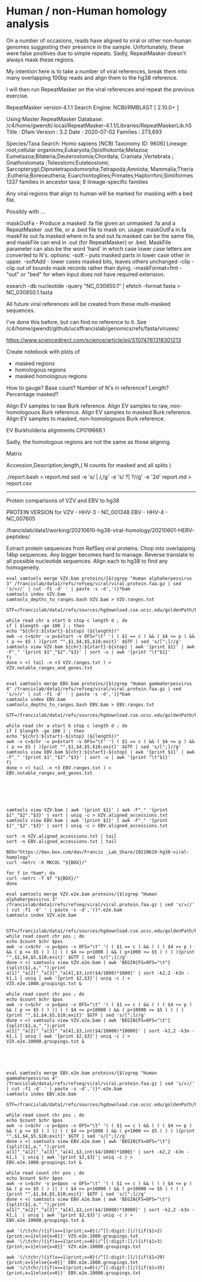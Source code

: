 # Human / non-Human homology analysis


On a number of occasions, reads have aligned to viral or other non-human genomes suggesting their presence in the sample.
Unfortunately, these were false positives due to simple repeats.
Sadly, RepeatMasker doesn't always mask these regions.

My intention here is to take a number of viral references, break them into many overlapping 100bp reads and align them to the hg38 reference.

I will then run RepeatMasker on the viral references and repeat the previous exercise.



RepeatMasker version 4.1.1
Search Engine: NCBI/RMBLAST [ 2.10.0+ ]

Using Master RepeatMasker Database: /c4/home/gwendt/.local/RepeatMasker-4.1.1/Libraries/RepeatMaskerLib.h5
  Title    : Dfam
  Version  : 3.2
  Date     : 2020-07-02
  Families : 273,693

Species/Taxa Search:
  Homo sapiens [NCBI Taxonomy ID: 9606]
  Lineage: root;cellular organisms;Eukaryota;Opisthokonta;Metazoa;
           Eumetazoa;Bilateria;Deuterostomia;Chordata;
           Craniata <chordates>;Vertebrata <vertebrates>;
           Gnathostomata <vertebrates>;Teleostomi;Euteleostomi;
           Sarcopterygii;Dipnotetrapodomorpha;Tetrapoda;Amniota;
           Mammalia;Theria <mammals>;Eutheria;Boreoeutheria;
           Euarchontoglires;Primates;Haplorrhini;Simiiformes
  1337 families in ancestor taxa; 8 lineage-specific families








Any viral regions that align to human will be marked for masking with a bed file.

Possibly with ...

maskOutFa - Produce a masked .fa file given an unmasked .fa and
a RepeatMasker .out file, or a .bed file to mask on.
usage:
   maskOutFa in.fa maskFile out.fa.masked
where in.fa and out.fa.masked can be the same file, and
maskFile can end in .out (for RepeatMasker) or .bed.
MaskFile parameter can also be the word 'hard' in which case 
lower case letters are converted to N's.
options:
   -soft - puts masked parts in lower case other in upper.
   -softAdd - lower cases masked bits, leaves others unchanged
   -clip - clip out of bounds mask records rather than dying.
   -maskFormat=fmt - "out" or "bed" for when input does not have required extension.


esearch -db nucleotide -query "NC_030850.1" | efetch -format fasta > NC_030850.1.fasta








All future viral references will be created from these multi-masked sequences.



I've done this before, but can find no reference to it.
See
/c4/home/gwendt/github/ucsffrancislab/genomics/refs/fasta/viruses/






https://www.sciencedirect.com/science/article/pii/S1074761318301213



Create notebook with plots of 
* masked regions
* homologous regions
* masked homologous regions

How to gauge? Base count? Number of N's in reference?
Length? Percentage masked?


Align EV samples to raw Burk reference.
Align EV samples to raw, non-homologouos Burk reference.
Align EV samples to masked Burk reference.
Align EV samples to masked, non-homologouos Burk reference.

EV Burkholderia alignments CP019668.1

Sadly, the homologous regions are not the same as those aligning.






Matrix


Accession,Description,length,( N counts for masked and all splits )




./report.bash > report.md
sed -e 's/ | /,/g' -e 's/ \?| \?//g' -e '2d' report.md > report.csv






---


Protein comparisons of VZV and EBV to hg38

PROTEIN VERSION for 
VZV - HHV-3 - NC_001348
EBV - HHV-4 - NC_007605


/francislab/data1/working/20210610-hg38-viral-homology/20210601-HERV-peptides/


Extract protein sequences from RefSeq viral proteins.
Chop into overlapping 14bp sequences. Any bigger becomes hard to manage.
Reverse translate to all possible nucleotide sequences.
Align each to hg38 to find any homogeneity.


```
eval samtools merge VZV.bam proteins/{$(zgrep "Human alphaherpesvirus 3" /francislab/data1/refs/refseq/viral/viral.protein.faa.gz | sed 's/>//' | cut -f1 -d' ' | paste -s -d',')}*bam
samtools index VZV.bam
samtools_depths_to_ranges.bash VZV.bam > VZV.ranges.txt

GTF=/francislab/data1/refs/sources/hgdownload.cse.ucsc.edu/goldenPath/hg38/bigZips/genes/hg38.ncbiRefSeq.gtf

while read chr a start b stop c length d ; do
if [ $length -ge 100 ] ; then
echo "${chr}:${start}-${stop} (${length})"
awk -v c=$chr -v p=$start -v OFS="\t" '( ( $1 == c ) && ( $4 <= p ) && ( p <= $5 ) ){print "",$1,$4,$5,$10;exit}' $GTF | sed 's/[";]//g'
samtools view VZV.bam ${chr}:${start}-${stop} | awk '{print $1}' | awk -F"_" '{print $1"_"$2"."$3}' | sort -u | awk '{print "\t"$1}'
fi
done < <( tail -n +3 VZV.ranges.txt ) > VZV.notable_ranges_and_genes.txt


eval samtools merge EBV.bam proteins/{$(zgrep "Human gammaherpesvirus 4" /francislab/data1/refs/refseq/viral/viral.protein.faa.gz | sed 's/>//' | cut -f1 -d' ' | paste -s -d',')}*bam
samtools index EBV.bam
samtools_depths_to_ranges.bash EBV.bam > EBV.ranges.txt

GTF=/francislab/data1/refs/sources/hgdownload.cse.ucsc.edu/goldenPath/hg38/bigZips/genes/hg38.ncbiRefSeq.gtf

while read chr a start b stop c length d ; do
if [ $length -ge 100 ] ; then
echo "${chr}:${start}-${stop} (${length})"
awk -v c=$chr -v p=$start -v OFS="\t" '( ( $1 == c ) && ( $4 <= p ) && ( p <= $5 ) ){print "",$1,$4,$5,$10;exit}' $GTF | sed 's/[";]//g'
samtools view EBV.bam ${chr}:${start}-${stop} | awk '{print $1}' | awk -F"_" '{print $1"_"$2"."$3}' | sort -u | awk '{print "\t"$1}'
fi
done < <( tail -n +3 EBV.ranges.txt ) > EBV.notable_ranges_and_genes.txt






samtools view VZV.bam | awk '{print $1}' | awk -F"_" '{print $1"_"$2"."$3}' | sort | uniq -c > VZV.aligned_accessions.txt
samtools view EBV.bam | awk '{print $1}' | awk -F"_" '{print $1"_"$2"."$3}' | sort | uniq -c > EBV.aligned_accessions.txt

sort -n VZV.aligned_accessions.txt | tail
sort -n EBV.aligned_accessions.txt | tail
```





```
BOX="https://dav.box.com/dav/Francis _Lab_Share/20210610-hg38-viral-homology"
curl -netrc -X MKCOL "${BOX}/"

for f in *bam*; do
curl -netrc -T $f "${BOX}/"
done
```




```
eval samtools merge VZV.e2e.bam proteins/{$(zgrep "Human alphaherpesvirus 3" /francislab/data1/refs/refseq/viral/viral.protein.faa.gz | sed 's/>//' | cut -f1 -d' ' | paste -s -d',')}*.e2e.bam
samtools index VZV.e2e.bam


GTF=/francislab/data1/refs/sources/hgdownload.cse.ucsc.edu/goldenPath/hg38/bigZips/genes/hg38.ncbiRefSeq.gtf
while read count chr pos ; do
echo $count $chr $pos
awk -v c=$chr -v p=$pos -v OFS="\t" '( ( $1 == c ) && ( ( ( $4 <= p ) && ( p <= $5 ) ) || ( ( $4 <= p+1000 ) && ( p+1000 <= $5 ) ) ) ){print "",$1,$4,$5,$10;exit}' $GTF | sed 's/[";]//g'
done < <( samtools view VZV.e2e.bam | awk 'BEGIN{FS=OFS="\t"}{split($1,a,"_");print a[1]"_"a[2]"_"a[3]"_"a[4],$3,int($4/1000)*1000}' | sort -k2,2 -k3n -k1,1 | uniq | awk '{print $2,$3}'| uniq -c ) > VZV.e2e.1000.groupings.txt &

while read count chr pos ; do
echo $count $chr $pos
awk -v c=$chr -v p=$pos -v OFS="\t" '( ( $1 == c ) && ( ( ( $4 <= p ) && ( p <= $5 ) ) || ( ( $4 <= p+10000 ) && ( p+10000 <= $5 ) ) ) ){print "",$1,$4,$5,$10;exit}' $GTF | sed 's/[";]//g'
done < <( samtools view VZV.e2e.bam | awk 'BEGIN{FS=OFS="\t"}{split($1,a,"_");print a[1]"_"a[2]"_"a[3]"_"a[4],$3,int($4/10000)*10000}' | sort -k2,2 -k3n -k1,1 | uniq | awk '{print $2,$3}'| uniq -c ) > VZV.e2e.10000.groupings.txt &





eval samtools merge EBV.e2e.bam proteins/{$(zgrep "Human gammaherpesvirus 4" /francislab/data1/refs/refseq/viral/viral.protein.faa.gz | sed 's/>//' | cut -f1 -d' ' | paste -s -d',')}*.e2e.bam
samtools index EBV.e2e.bam

GTF=/francislab/data1/refs/sources/hgdownload.cse.ucsc.edu/goldenPath/hg38/bigZips/genes/hg38.ncbiRefSeq.gtf

while read count chr pos ; do
echo $count $chr $pos
awk -v c=$chr -v p=$pos -v OFS="\t" '( ( $1 == c ) && ( ( ( $4 <= p ) && ( p <= $5 ) ) || ( ( $4 <= p+1000 ) && ( p+1000 <= $5 ) ) ) ){print "",$1,$4,$5,$10;exit}' $GTF | sed 's/[";]//g'
done < <( samtools view EBV.e2e.bam | awk 'BEGIN{FS=OFS="\t"}{split($1,a,"_");print a[1]"_"a[2]"_"a[3]"_"a[4],$3,int($4/1000)*1000}' | sort -k2,2 -k3n -k1,1  | uniq | awk '{print $2,$3}'| uniq -c ) > EBV.e2e.1000.groupings.txt &

while read count chr pos ; do
echo $count $chr $pos
awk -v c=$chr -v p=$pos -v OFS="\t" '( ( $1 == c ) && ( ( ( $4 <= p ) && ( p <= $5 ) ) || ( ( $4 <= p+10000 ) && ( p+10000 <= $5 ) ) ) ){print "",$1,$4,$5,$10;exit}' $GTF | sed 's/[";]//g'
done < <( samtools view EBV.e2e.bam | awk 'BEGIN{FS=OFS="\t"}{split($1,a,"_");print a[1]"_"a[2]"_"a[3]"_"a[4],$3,int($4/10000)*10000}' | sort -k2,2 -k3n -k1,1  | uniq | awk '{print $2,$3}'| uniq -c ) > EBV.e2e.10000.groupings.txt &

```






```
awk '(/\tchr/){if(x==1)print;x=0}(/^[[:digit:]]/){if($1>2){print;x=1}else{x=0}}' VZV.e2e.1000.groupings.txt
awk '(/\tchr/){if(x==1)print;x=0}(/^[[:digit:]]/){if($1>3){print;x=1}else{x=0}}' VZV.e2e.10000.groupings.txt

awk '(/\tchr/){if(x==1)print;x=0}(/^[[:digit:]]/){if($1>29){print;x=1}else{x=0}}' EBV.e2e.1000.groupings.txt
awk '(/\tchr/){if(x==1)print;x=0}(/^[[:digit:]]/){if($1>35){print;x=1}else{x=0}}' EBV.e2e.10000.groupings.txt
```






